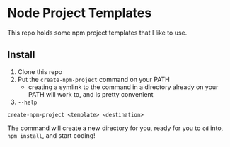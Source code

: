 # Node Project Templates

This repo holds some npm project templates that I like to use.

## Install

1. Clone this repo
2. Put the `create-npm-project` command on your PATH
    - creating a symlink to the command in a directory already on your PATH will
      work to, and is pretty convenient
3. `--help`

```
create-npm-project <template> <destination>
```

The command will create a new directory for you, ready for you to `cd` into,
`npm install`, and start coding!

